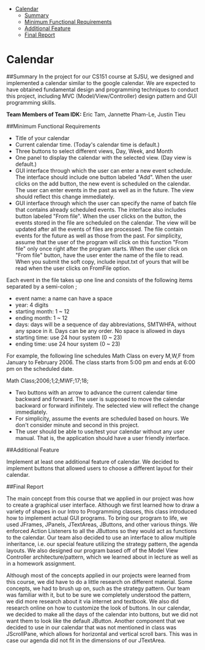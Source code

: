 - [Calendar](#user-content-calendar)
	- [Summary](#user-content-aggregated-summary)
	- [Minimum Functional Requirements](#user-content-minimum-functional-requirements)
	- [Additional Feature](#user-content-additional-feature)
	- [Final Report](#user-content-final-report)

Calendar
========

##Summary
In the project for our CS151 course at SJSU, we designed and implemented a calendar similar to the google calendar.
We are expected to have obtained fundamental design and programming techniques to conduct this project, including MVC (Model/View/Controller) design pattern and GUI programming skills. 

**Team Members of Team IDK:** Eric Tam, Jannette Pham-Le, Justin Tieu

##Minimum Functional Requirements


- Title of your calendar
- Current calendar time. (Today's calendar time is default.)
- Three buttons to select different views, Day, Week, and Month
- One panel to display the calendar with the selected view. (Day view is default.)
- GUI interface through which the user can enter a new event schedule. The interface should include one button labeled "Add". When the user clicks on the add button, the new event is scheduled on the calendar. The user can enter events in the past as well as in the future. The view should reflect this change immediately.
- GUI interface through which the user can specify the name of batch file that contains already scheduled events. The interface also includes button labeled "From file". When the user clicks on the button, the events stored in the file are scheduled on the calendar. The view will be updated after all the events of files are processed. The file contain events for the future as well as those from the past. For simplicity, assume that the user of the program will click on this function "From file" only once right after the program starts. When the user click on "From file" button, have the user enter the name of the file to read. When you submit the soft copy, include input.txt of yours that will be read when the user clicks on FromFile option.

Each event in the file takes up one line and consists of the following items separated by a semi-colon ;
- event name: a name can have a space
- year: 4 digits
- starting month: 1 ~ 12
- ending month: 1 ~ 12
- days: days will be a sequence of day abbreviations, SMTWHFA, without any space in it. Days can be any order. No space is allowed in days
- starting time: use 24 hour system (0 ~ 23)
- ending time: use 24 hour system (0 ~ 23)

For example, the following line schedules Math Class on every M,W,F from January to February 2006. The class starts from 5:00 pm and ends at 6:00 pm on the scheduled date.

Math Class;2006;1;2;MWF;17;18;

- Two buttons with an arrow to advance the current calendar time backward and forward. The user is supposed to move the calendar backward or forward inifinitely. The selected view will reflect the change immediately.
- For simplicity, assume the events are scheduled based on hours. We don't consider minute and second in this project.
- The user should be able to use/test your calendar without any user manual. That is, the application should have a user friendly interface.

##Additional Feature

Implement at least one additional feature of calendar. We decided to implement buttons that allowed users to choose a different layout for their calendar.

##Final Report

The main concept from this course that we applied in our project was how to create a graphical user interface. Although we first learned how to draw a variety of shapes in our Intro to Programming classes, this class introduced how to implement actual GUI programs. To bring our program to life, we used JFrames, JPanels, JTextAreas, JButtons, and other various things. We enforced Action Listeners to all the JButtons so they would act as functions to the calendar. Our team also decided to use an interface to allow multiple inheritance, i.e. our special feature utilizing the strategy pattern, the agenda layouts. We also designed our program based off of the Model View Controller architecture/pattern, which we learned about in lecture as well as in a homework assignment. 

Although most of the concepts applied in our projects were learned from this course, we did have to do a little research on different material. Some concepts, we had to brush up on, such as the strategy pattern. Our team was familiar with it, but to be sure we completely understood the pattern, we did more research about it via internet and textbook. We also did research online on how to customize the look of buttons. In our calendar, we decided to make all the days of the calendar into buttons, but we did not want them to look like the default JButton. Another component that we decided to use in our calendar that was not mentioned in class was JScrollPane, which allows for horizontal and vertical scroll bars. This was in case our agenda did not fit in the dimensions of our JTextArea.
